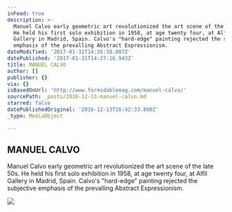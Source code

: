 ```yaml
---
inFeed: true
description: >-
  Manuel Calvo early geometric art revolutionized the art scene of the late 50s.
  He held his first solo exhibition in 1958, at age twenty four, at Alfil
  Gallery in Madrid, Spain. Calvo's "hard-edge" painting rejected the subjective
  emphasis of the prevalling Abstract Expressionism.
dateModified: '2017-01-31T14:26:38.007Z'
datePublished: '2017-01-31T14:27:16.943Z'
title: MANUEL CALVO
author: []
publisher: {}
via: {}
isBasedOnUrl: 'http://www.formidablemag.com/manuel-calvo/'
sourcePath: _posts/2016-12-13-manuel-calvo.md
starred: false
datePublishedOriginal: '2016-12-13T16:42:33.860Z'
_type: MediaObject

---
```

<article style=""><h1>MANUEL CALVO</h1><p>Manuel Calvo early geometric art revolutionized the art scene of the late 50s. He held his first solo exhibition in 1958, at age twenty four, at Alfil Gallery in Madrid, Spain. Calvo's "hard-edge" painting rejected the subjective emphasis of the prevalling Abstract Expressionism.</p><img src="http://www.formidablemag.com/wp-content/uploads/2014/09/manuelcalvo.jpg" /></article>